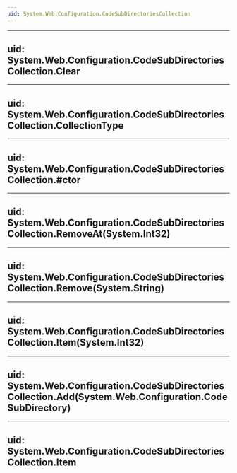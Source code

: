 ```yaml
---
uid: System.Web.Configuration.CodeSubDirectoriesCollection
---
```


---
uid: System.Web.Configuration.CodeSubDirectoriesCollection.Clear
---

---
uid: System.Web.Configuration.CodeSubDirectoriesCollection.CollectionType
---

---
uid: System.Web.Configuration.CodeSubDirectoriesCollection.#ctor
---

---
uid: System.Web.Configuration.CodeSubDirectoriesCollection.RemoveAt(System.Int32)
---

---
uid: System.Web.Configuration.CodeSubDirectoriesCollection.Remove(System.String)
---

---
uid: System.Web.Configuration.CodeSubDirectoriesCollection.Item(System.Int32)
---

---
uid: System.Web.Configuration.CodeSubDirectoriesCollection.Add(System.Web.Configuration.CodeSubDirectory)
---

---
uid: System.Web.Configuration.CodeSubDirectoriesCollection.Item
---
